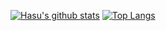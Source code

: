 [![Hasu's github stats](https://github-readme-stats.vercel.app/api?username=haplus-stu)](https://github.com/anuraghazra/github-readme-stats)
[![Top Langs](https://github-readme-stats.vercel.app/api/top-langs/?username=haplus-stu)](https://github.com/anuraghazra/github-readme-stats)